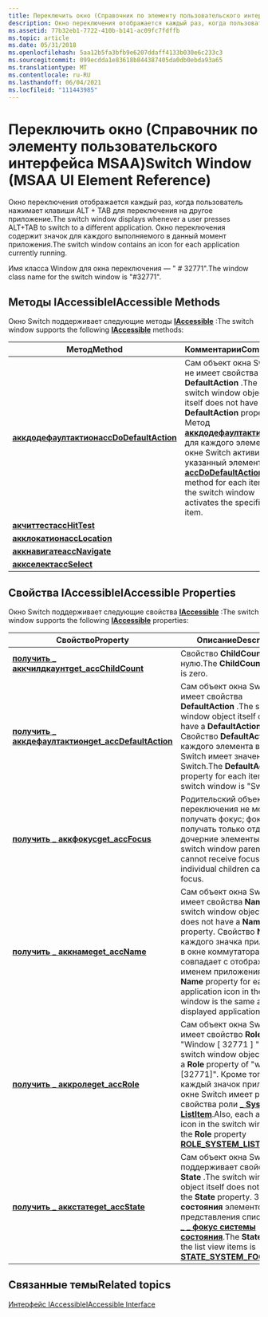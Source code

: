 ```yaml
---
title: Переключить окно (Справочник по элементу пользовательского интерфейса MSAA)
description: Окно переключения отображается каждый раз, когда пользователь нажимает клавиши ALT + TAB для переключения на другое приложение. Окно переключения содержит значок для каждого выполняемого в данный момент приложения.
ms.assetid: 77b32eb1-7722-410b-b141-ac09fc7fdffb
ms.topic: article
ms.date: 05/31/2018
ms.openlocfilehash: 5aa12b5fa3bfb9e6207ddaff4133b030e6c233c3
ms.sourcegitcommit: 099ecdda1e83618b844387405da0db0ebda93a65
ms.translationtype: MT
ms.contentlocale: ru-RU
ms.lasthandoff: 06/04/2021
ms.locfileid: "111443985"
---
```

# <a name="switch-window-msaa-ui-element-reference"></a><span data-ttu-id="84857-104">Переключить окно (Справочник по элементу пользовательского интерфейса MSAA)</span><span class="sxs-lookup"><span data-stu-id="84857-104">Switch Window (MSAA UI Element Reference)</span></span>

<span data-ttu-id="84857-105">Окно переключения отображается каждый раз, когда пользователь нажимает клавиши ALT + TAB для переключения на другое приложение.</span><span class="sxs-lookup"><span data-stu-id="84857-105">The switch window displays whenever a user presses ALT+TAB to switch to a different application.</span></span> <span data-ttu-id="84857-106">Окно переключения содержит значок для каждого выполняемого в данный момент приложения.</span><span class="sxs-lookup"><span data-stu-id="84857-106">The switch window contains an icon for each application currently running.</span></span>

<span data-ttu-id="84857-107">Имя класса Window для окна переключения — " \# 32771".</span><span class="sxs-lookup"><span data-stu-id="84857-107">The window class name for the switch window is "\#32771".</span></span>

## <a name="iaccessible-methods"></a><span data-ttu-id="84857-108">Методы IAccessible</span><span class="sxs-lookup"><span data-stu-id="84857-108">IAccessible Methods</span></span>

<span data-ttu-id="84857-109">Окно Switch поддерживает следующие методы [**IAccessible**](/windows/desktop/api/oleacc/nn-oleacc-iaccessible) :</span><span class="sxs-lookup"><span data-stu-id="84857-109">The switch window supports the following [**IAccessible**](/windows/desktop/api/oleacc/nn-oleacc-iaccessible) methods:</span></span>



| <span data-ttu-id="84857-110">Метод</span><span class="sxs-lookup"><span data-stu-id="84857-110">Method</span></span>                                                                    | <span data-ttu-id="84857-111">Комментарии</span><span class="sxs-lookup"><span data-stu-id="84857-111">Comments</span></span>                                                                                                                                                                                                                          |
|---------------------------------------------------------------------------|-----------------------------------------------------------------------------------------------------------------------------------------------------------------------------------------------------------------------------------|
| [<span data-ttu-id="84857-112">**аккдодефаултактион**</span><span class="sxs-lookup"><span data-stu-id="84857-112">**accDoDefaultAction**</span></span>](/windows/desktop/api/Oleacc/nf-oleacc-iaccessible-accdodefaultaction) | <span data-ttu-id="84857-113">Сам объект окна Switch не имеет свойства **DefaultAction** .</span><span class="sxs-lookup"><span data-stu-id="84857-113">The switch window object itself does not have a **DefaultAction** property.</span></span> <span data-ttu-id="84857-114">Метод [**аккдодефаултактион**](/windows/desktop/api/Oleacc/nf-oleacc-iaccessible-accdodefaultaction) для каждого элемента в окне Switch активирует указанный элемент.</span><span class="sxs-lookup"><span data-stu-id="84857-114">The [**accDoDefaultAction**](/windows/desktop/api/Oleacc/nf-oleacc-iaccessible-accdodefaultaction) method for each item in the switch window activates the specified item.</span></span> |
| [<span data-ttu-id="84857-115">**акчиттест**</span><span class="sxs-lookup"><span data-stu-id="84857-115">**accHitTest**</span></span>](/windows/desktop/api/Oleacc/nf-oleacc-iaccessible-acchittest)                 |                                                                                                                                                                                                                                   |
| [<span data-ttu-id="84857-116">**акклокатион**</span><span class="sxs-lookup"><span data-stu-id="84857-116">**accLocation**</span></span>](/windows/desktop/api/Oleacc/nf-oleacc-iaccessible-acclocation)               |                                                                                                                                                                                                                                   |
| [<span data-ttu-id="84857-117">**аккнавигате**</span><span class="sxs-lookup"><span data-stu-id="84857-117">**accNavigate**</span></span>](/windows/desktop/api/Oleacc/nf-oleacc-iaccessible-accnavigate)               |                                                                                                                                                                                                                                   |
| [<span data-ttu-id="84857-118">**аккселект**</span><span class="sxs-lookup"><span data-stu-id="84857-118">**accSelect**</span></span>](/windows/desktop/api/Oleacc/nf-oleacc-iaccessible-accselect)                   |                                                                                                                                                                                                                                   |



 

## <a name="iaccessible-properties"></a><span data-ttu-id="84857-119">Свойства IAccessible</span><span class="sxs-lookup"><span data-stu-id="84857-119">IAccessible Properties</span></span>

<span data-ttu-id="84857-120">Окно Switch поддерживает следующие свойства [**IAccessible**](/windows/desktop/api/oleacc/nn-oleacc-iaccessible) :</span><span class="sxs-lookup"><span data-stu-id="84857-120">The switch window supports the following [**IAccessible**](/windows/desktop/api/oleacc/nn-oleacc-iaccessible) properties:</span></span>



|      <span data-ttu-id="84857-121">Свойство</span><span class="sxs-lookup"><span data-stu-id="84857-121">Property</span></span>                                                                          |      <span data-ttu-id="84857-122">Описание</span><span class="sxs-lookup"><span data-stu-id="84857-122">Description</span></span>                                                                                                                                                                                                                          |
|--------------------------------------------------------------------------------|--------------------------------------------------------------------------------------------------------------------------------------------------------------------------------------------------------------------------------|
| [<span data-ttu-id="84857-123">**получить \_ аккчилдкаунт**</span><span class="sxs-lookup"><span data-stu-id="84857-123">**get\_accChildCount**</span></span>](/windows/desktop/api/Oleacc/nf-oleacc-iaccessible-get_accchildcount)       | <span data-ttu-id="84857-124">Свойство **ChildCount** равно нулю.</span><span class="sxs-lookup"><span data-stu-id="84857-124">The **ChildCount** property is zero.</span></span>                                                                                                                                                                                           |
| [<span data-ttu-id="84857-125">**получить \_ аккдефаултактион**</span><span class="sxs-lookup"><span data-stu-id="84857-125">**get\_accDefaultAction**</span></span>](/windows/desktop/api/Oleacc/nf-oleacc-iaccessible-get_accdefaultaction) | <span data-ttu-id="84857-126">Сам объект окна Switch не имеет свойства **DefaultAction** .</span><span class="sxs-lookup"><span data-stu-id="84857-126">The switch window object itself does not have a **DefaultAction** property.</span></span> <span data-ttu-id="84857-127">Свойство **DefaultAction** для каждого элемента в окне Switch имеет значение Switch.</span><span class="sxs-lookup"><span data-stu-id="84857-127">The **DefaultAction** property for each item in the switch window is "Switch".</span></span>                                                                     |
| [<span data-ttu-id="84857-128">**получить \_ аккфокус**</span><span class="sxs-lookup"><span data-stu-id="84857-128">**get\_accFocus**</span></span>](/windows/desktop/api/Oleacc/nf-oleacc-iaccessible-get_accfocus)                 | <span data-ttu-id="84857-129">Родительский объект окна переключения не может получать фокус; фокус может получать только отдельные дочерние элементы.</span><span class="sxs-lookup"><span data-stu-id="84857-129">The switch window parent object cannot receive focus; only the individual children can receive focus.</span></span>                                                                                                                          |
| [<span data-ttu-id="84857-130">**получить \_ аккнаме**</span><span class="sxs-lookup"><span data-stu-id="84857-130">**get\_accName**</span></span>](/windows/desktop/api/Oleacc/nf-oleacc-iaccessible-get_accname)                   | <span data-ttu-id="84857-131">Сам объект окна Switch не имеет свойства **Name** .</span><span class="sxs-lookup"><span data-stu-id="84857-131">The switch window object itself does not have a **Name** property.</span></span> <span data-ttu-id="84857-132">Свойство **Name** для каждого значка приложения в окне коммутатора совпадает с отображаемым именем приложения.</span><span class="sxs-lookup"><span data-stu-id="84857-132">The **Name** property for each application icon in the switch window is the same as the displayed application name.</span></span>                                         |
| [<span data-ttu-id="84857-133">**получить \_ аккроле**</span><span class="sxs-lookup"><span data-stu-id="84857-133">**get\_accRole**</span></span>](/windows/desktop/api/Oleacc/nf-oleacc-iaccessible-get_accrole)                   | <span data-ttu-id="84857-134">Сам объект окна Switch имеет свойство **Role** "Window \[ 32771 \] ".</span><span class="sxs-lookup"><span data-stu-id="84857-134">The switch window object itself has a **Role** property of "window \[32771\]".</span></span> <span data-ttu-id="84857-135">Кроме того, каждый значок приложения в окне Switch имеет роль  свойства роли [**\_ System \_ ListItem**](object-roles.md).</span><span class="sxs-lookup"><span data-stu-id="84857-135">Also, each application icon in the switch window has the **Role** property [**ROLE\_SYSTEM\_LISTITEM**](object-roles.md).</span></span> |
| [<span data-ttu-id="84857-136">**получить \_ аккстате**</span><span class="sxs-lookup"><span data-stu-id="84857-136">**get\_accState**</span></span>](/windows/desktop/api/Oleacc/nf-oleacc-iaccessible-get_accstate)                 | <span data-ttu-id="84857-137">Сам объект окна Switch не поддерживает свойство **State** .</span><span class="sxs-lookup"><span data-stu-id="84857-137">The switch window object itself does not support the **State** property.</span></span> <span data-ttu-id="84857-138">Значение **состояния** элементов представления списка — это [**\_ \_ фокус системы состояния**](object-state-constants.md).</span><span class="sxs-lookup"><span data-stu-id="84857-138">The **State** value for the list view items is [**STATE\_SYSTEM\_FOCUSABLE**](object-state-constants.md).</span></span>                     |



 

## <a name="related-topics"></a><span data-ttu-id="84857-139">Связанные темы</span><span class="sxs-lookup"><span data-stu-id="84857-139">Related topics</span></span>

<dl> <dt>

[<span data-ttu-id="84857-140">Интерфейс IAccessible</span><span class="sxs-lookup"><span data-stu-id="84857-140">IAccessible Interface</span></span>](/windows/desktop/api/oleacc/nn-oleacc-iaccessible)
</dt> </dl>

 

 




